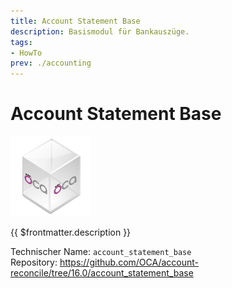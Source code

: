 ```yaml
---
title: Account Statement Base
description: Basismodul für Bankauszüge.
tags:
- HowTo
prev: ./accounting
---
```

# Account Statement Base
![icon_oca_app](attachments/icon_oca_app.png)

{{ $frontmatter.description }}

Technischer Name: `account_statement_base`\
Repository: <https://github.com/OCA/account-reconcile/tree/16.0/account_statement_base>
